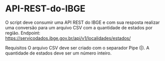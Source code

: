 # API-REST-do-IBGE

O script deve consumir uma API REST do IBGE e com sua resposta realizar uma conversão para um arquivo CSV com a quantidade de estados por região.
Endpoint: https://servicodados.ibge.gov.br/api/v1/localidades/estados/

Requisitos
O arquivo CSV deve ser criado com o separador Pipe (|).
A quantidade de estados deve ser um número inteiro.

